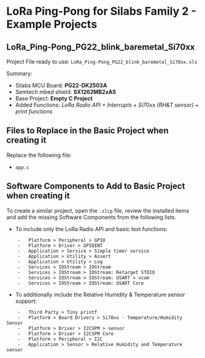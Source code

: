 
# LoRa Ping-Pong for Silabs Family 2 - Example Projects

## LoRa_Ping-Pong_PG22_blink_baremetal_Si70xx

Project File ready to use: `LoRa_Ping-Pong_PG22_blink_baremetal_Si70xx.sls`

Summary:
-	Silabs MCU Board: **PG22-DK2503A**
-	Semtech mbed shield: **SX1262MB2xAS**
-	Base Project: **Empty C Project**
-	Added Functions: *LoRa Radio API + Interrupts + Si70xx (RH&T sensor) + print functions*

## Files to Replace in the Basic Project when creating it

Replace the following file:
-	`app.c`

## Software Components to Add to Basic Project when creating it

To create a similar project, open the `.slcp` file, review the installed items and add the missing Software Components from the following lists.

-	To include only the LoRa Radio API and basic text functions:
```
	-	Platform > Peripheral > GPIO
	-	Platform > Driver > GPIOINT
	-	Application > Service > Simple timer service
	-	Application > Utility > Assert
	-	Application > Utility > Log
	-	Services > IOStream > IOStream
	-	Services > IOStream > IOStream: Retarget STDIO
	-	Services > IOStream > IOStream: USART > vcom
	-	Services > IOStream > IOStream: USART Core
```
-	To additionally include the Relative Humidity & Temperature sensor support:
```
	-	Third Party > Tiny printf
	-	Platform > Board Drivers > Si70xx - Temperature/Humidity Sensor
	-	Platform > Driver > I2CSPM > sensor
	-	Platform > Driver > I2CSPM Core
	-	Platform > Peripheral > I2C
	-	Application > Sensor > Relative Humidity and Temperature sensor
```
